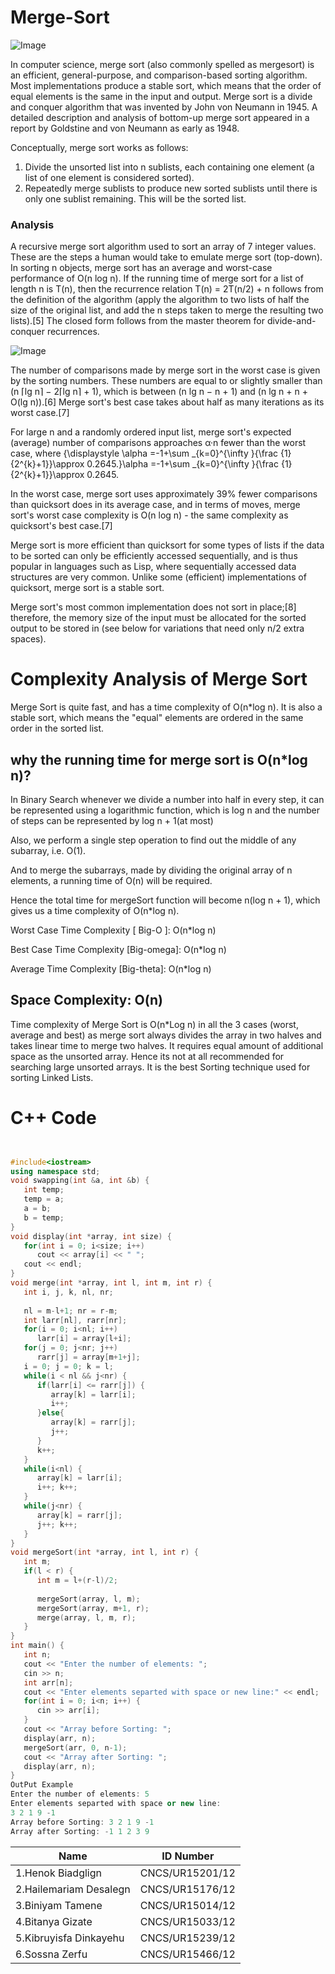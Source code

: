 # Merge-Sort
![Image](https://th.bing.com/th/id/R.a29c0dd0186d1f8cef3c5ebdedf3e5a3?rik=yN%2bMf%2bXFsza67Q&riu=http%3a%2f%2fejklike.github.io%2fassets%2f20170301%2fmergesort.gif&ehk=YHUWa6IpDR8jnJSkvWw7ANRth1sehhdUxeswtLo%2f6EA%3d&risl=&pid=ImgRaw&r=0)

In computer science, merge sort (also commonly spelled as mergesort) is an efficient, general-purpose, and comparison-based sorting algorithm. Most implementations produce a stable sort, which means that the order of equal elements is the same in the input and output. Merge sort is a divide and conquer algorithm that was invented by John von Neumann in 1945. A detailed description and analysis of bottom-up merge sort appeared in a report by Goldstine and von Neumann as early as 1948.

Conceptually, merge sort works as follows:

1. Divide the unsorted list into n sublists, each containing one element (a list of one element is considered sorted).
2. Repeatedly merge sublists to produce new sorted sublists until there is only one sublist remaining. This will be the sorted list.


### Analysis

A recursive merge sort algorithm used to sort an array of 7 integer values. These are the steps a human would take to emulate merge sort (top-down).
In sorting n objects, merge sort has an average and worst-case performance of O(n log n). If the running time of merge sort for a list of length n is T(n), then the recurrence relation T(n) = 2T(n/2) + n follows from the definition of the algorithm (apply the algorithm to two lists of half the size of the original list, and add the n steps taken to merge the resulting two lists).[5] The closed form follows from the master theorem for divide-and-conquer recurrences.

![Image](https://upload.wikimedia.org/wikipedia/commons/e/e6/Merge_sort_algorithm_diagram.svg)

The number of comparisons made by merge sort in the worst case is given by the sorting numbers. These numbers are equal to or slightly smaller than (n ⌈lg n⌉ − 2⌈lg n⌉ + 1), which is between (n lg n − n + 1) and (n lg n + n + O(lg n)).[6] Merge sort's best case takes about half as many iterations as its worst case.[7]

For large n and a randomly ordered input list, merge sort's expected (average) number of comparisons approaches α·n fewer than the worst case, where {\displaystyle \alpha =-1+\sum _{k=0}^{\infty }{\frac {1}{2^{k}+1}}\approx 0.2645.}\alpha =-1+\sum _{k=0}^{\infty }{\frac {1}{2^{k}+1}}\approx 0.2645.

In the worst case, merge sort uses approximately 39% fewer comparisons than quicksort does in its average case, and in terms of moves, merge sort's worst case complexity is O(n log n) - the same complexity as quicksort's best case.[7]

Merge sort is more efficient than quicksort for some types of lists if the data to be sorted can only be efficiently accessed sequentially, and is thus popular in languages such as Lisp, where sequentially accessed data structures are very common. Unlike some (efficient) implementations of quicksort, merge sort is a stable sort.

Merge sort's most common implementation does not sort in place;[8] therefore, the memory size of the input must be allocated for the sorted output to be stored in (see below for variations that need only n/2 extra spaces).


# Complexity Analysis of Merge Sort
Merge Sort is quite fast, and has a time complexity of O(n*log n). It is also a stable sort, which means the "equal" elements are ordered in the same order in the sorted list.

## why the running time for merge sort is O(n*log n)?

In Binary Search whenever we divide a number into half in every step, it can be represented using a logarithmic function, which is log n and the number of steps can be represented by log n + 1(at most)

Also, we perform a single step operation to find out the middle of any subarray, i.e. O(1).

And to merge the subarrays, made by dividing the original array of n elements, a running time of O(n) will be required.

Hence the total time for mergeSort function will become n(log n + 1), which gives us a time complexity of O(n*log n).

Worst Case Time Complexity [ Big-O ]: O(n*log n)

Best Case Time Complexity [Big-omega]: O(n*log n)

Average Time Complexity [Big-theta]: O(n*log n)

## Space Complexity: O(n)

Time complexity of Merge Sort is O(n*Log n) in all the 3 cases (worst, average and best) as merge sort always divides the array in two halves and takes linear time to merge two halves. It requires equal amount of additional space as the unsorted array. Hence its not at all recommended for searching large unsorted arrays.
It is the best Sorting technique used for sorting Linked Lists.

# C++ Code
```cpp


#include<iostream>
using namespace std;
void swapping(int &a, int &b) {     
   int temp;
   temp = a;
   a = b;
   b = temp;
}
void display(int *array, int size) {
   for(int i = 0; i<size; i++)
      cout << array[i] << " ";
   cout << endl;
}
void merge(int *array, int l, int m, int r) {
   int i, j, k, nl, nr;
   
   nl = m-l+1; nr = r-m;
   int larr[nl], rarr[nr];
   for(i = 0; i<nl; i++)
      larr[i] = array[l+i];
   for(j = 0; j<nr; j++)
      rarr[j] = array[m+1+j];
   i = 0; j = 0; k = l;
   while(i < nl && j<nr) {
      if(larr[i] <= rarr[j]) {
         array[k] = larr[i];
         i++;
      }else{
         array[k] = rarr[j];
         j++;
      }
      k++;
   }
   while(i<nl) {       
      array[k] = larr[i];
      i++; k++;
   }
   while(j<nr) {     
      array[k] = rarr[j];
      j++; k++;
   }
}
void mergeSort(int *array, int l, int r) {
   int m;
   if(l < r) {
      int m = l+(r-l)/2;
      
      mergeSort(array, l, m);
      mergeSort(array, m+1, r);
      merge(array, l, m, r);
   }
}
int main() {
   int n;
   cout << "Enter the number of elements: ";
   cin >> n;
   int arr[n];    
   cout << "Enter elements separted with space or new line:" << endl;
   for(int i = 0; i<n; i++) {
      cin >> arr[i];
   }
   cout << "Array before Sorting: ";
   display(arr, n);
   mergeSort(arr, 0, n-1);     
   cout << "Array after Sorting: ";
   display(arr, n);
}
OutPut Example
Enter the number of elements: 5
Enter elements separted with space or new line:
3 2 1 9 -1
Array before Sorting: 3 2 1 9 -1
Array after Sorting: -1 1 2 3 9
```




|      Name               | ID Number       |
| ----------------------  | --------------- |
| 1.Henok Biadglign       | CNCS/UR15201/12 |
| 2.Hailemariam Desalegn  | CNCS/UR15176/12 |
| 3.Biniyam Tamene        | CNCS/UR15014/12 |
| 4.Bitanya Gizate        | CNCS/UR15033/12 |
| 5.Kibruyisfa Dinkayehu  | CNCS/UR15239/12 |
| 6.Sossna Zerfu          | CNCS/UR15466/12 |

